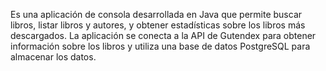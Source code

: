 Es una aplicación de consola desarrollada en Java que permite buscar libros, listar libros y autores, y obtener estadísticas sobre los libros más descargados. La aplicación se conecta a la API de Gutendex para obtener información sobre los libros y utiliza una base de datos PostgreSQL para almacenar los datos.
